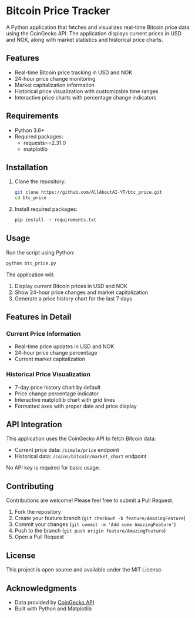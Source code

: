 # Bitcoin Price Tracker

A Python application that fetches and visualizes real-time Bitcoin price data using the CoinGecko API. The application displays current prices in USD and NOK, along with market statistics and historical price charts.

## Features

- Real-time Bitcoin price tracking in USD and NOK
- 24-hour price change monitoring
- Market capitalization information
- Historical price visualization with customizable time ranges
- Interactive price charts with percentage change indicators

## Requirements

- Python 3.6+
- Required packages:
  - requests==2.31.0
  - matplotlib
  
## Installation

1. Clone the repository:
   ```bash
   git clone https://github.com/AllAboutAI-YT/btc_price.git
   cd btc_price
   ```

2. Install required packages:
   ```bash
   pip install -r requirements.txt
   ```

## Usage

Run the script using Python:
```bash
python btc_price.py
```

The application will:
1. Display current Bitcoin prices in USD and NOK
2. Show 24-hour price changes and market capitalization
3. Generate a price history chart for the last 7 days

## Features in Detail

### Current Price Information
- Real-time price updates in USD and NOK
- 24-hour price change percentage
- Current market capitalization

### Historical Price Visualization
- 7-day price history chart by default
- Price change percentage indicator
- Interactive matplotlib chart with grid lines
- Formatted axes with proper date and price display

## API Integration

This application uses the CoinGecko API to fetch Bitcoin data:
- Current price data: `/simple/price` endpoint
- Historical data: `/coins/bitcoin/market_chart` endpoint

No API key is required for basic usage.

## Contributing

Contributions are welcome! Please feel free to submit a Pull Request.

1. Fork the repository
2. Create your feature branch (`git checkout -b feature/AmazingFeature`)
3. Commit your changes (`git commit -m 'Add some AmazingFeature'`)
4. Push to the branch (`git push origin feature/AmazingFeature`)
5. Open a Pull Request

## License

This project is open source and available under the MIT License.

## Acknowledgments

- Data provided by [CoinGecko API](https://www.coingecko.com/en/api)
- Built with Python and Matplotlib
